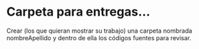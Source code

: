 # Carpeta para entregas...

Crear (los que quieran mostrar su trabajo) una carpeta nombrada nombreApellido y dentro de ella los códigos fuentes para revisar.

